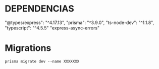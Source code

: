 # DEPENDENCIAS

"@types/express": "^4.17.13",
"prisma": "^3.9.0",
"ts-node-dev": "^1.1.8",
"typescript": "^4.5.5"
"express-async-errors"

# Migrations

`prisma migrate dev --name XXXXXXX`
